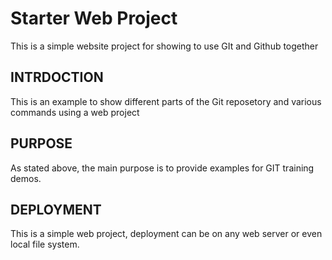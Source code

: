 # Starter Web Project

This is a simple website project for showing to use GIt and Github together

## INTRDOCTION


This is an example to show different parts of the Git reposetory and various commands using a web project

## PURPOSE

 As stated above, the main purpose is to provide examples for GIT training demos.

## DEPLOYMENT

This is a simple web project, deployment can be on any web server or even local file system.
